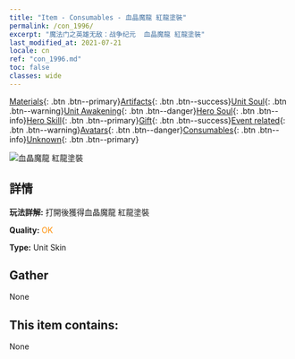 ```yaml
---
title: "Item - Consumables - 血晶魔龍 紅龍塗裝"
permalink: /con_1996/
excerpt: "魔法门之英雄无敌：战争纪元  血晶魔龍 紅龍塗裝"
last_modified_at: 2021-07-21
locale: cn
ref: "con_1996.md"
toc: false
classes: wide
---
```

 [Materials](/ItemsCN/){: .btn .btn--primary}[Artifacts](/ItemsCN/Artifacts/){: .btn .btn--success}[Unit Soul](/ItemsCN/UnitSoul/){: .btn .btn--warning}[Unit Awakening](/ItemsCN/UnitAwakening/){: .btn .btn--danger}[Hero Soul](/ItemsCN/HeroSoul/){: .btn .btn--info}[Hero Skill](/ItemsCN/HeroSkill/){: .btn .btn--primary}[Gift](/ItemsCN/Gift/){: .btn .btn--success}[Event related](/ItemsCN/Events/){: .btn .btn--warning}[Avatars](/ItemsCN/Avatars/){: .btn .btn--danger}[Consumables](/ItemsCN/Consumables/){: .btn .btn--info}[Unknown](/ItemsCN/Unknown/){: .btn .btn--primary}

 ![血晶魔龍 紅龍塗裝](/images/u/ti_honglongdiancang.jpg)

## 詳情
 **玩法詳解:** 打開後獲得血晶魔龍 紅龍塗裝

 **Quality:** <span style="color: #FF8C00">OK</span>

 **Type:** Unit Skin

## Gather

  None

## This item contains:

  None

